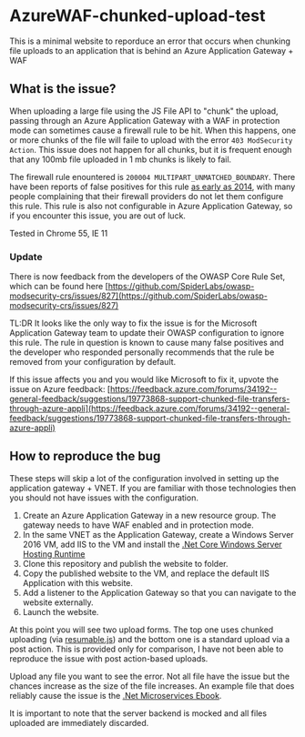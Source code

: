 # AzureWAF-chunked-upload-test

This is a minimal website to reporduce an error that occurs when chunking file uploads to an application that is behind an Azure Application Gateway + WAF

## What is the issue?

When uploading a large file using the JS File API to "chunk" the upload, passing through an Azure Application Gateway with a WAF in protection mode can sometimes cause a firewall rule to be hit. When this happens, one or more chunks of the file will faile to upload with the error `403 ModSecurity Action`. This issue does not happen for all chunks, but it is frequent enough that any 100mb file uploaded in 1 mb chunks is likely to fail.

The firewall rule enountered is `200004 MULTIPART_UNMATCHED_BOUNDARY`. There have been reports of false positives for this rule [as early as 2014](https://github.com/SpiderLabs/ModSecurity/issues/652), with many people complaining that their firewall providers do not let them configure this rule.  This rule is also not configurable in Azure Application Gateway, so if you encounter this issue, you are out of luck.

Tested in Chrome 55, IE 11

### **Update**

There is now feedback from the developers of the OWASP Core Rule Set, which can be found here [https://github.com/SpiderLabs/owasp-modsecurity-crs/issues/827](https://github.com/SpiderLabs/owasp-modsecurity-crs/issues/827)

TL:DR It looks like the only way to fix the issue is for the Microsoft Application Gateway team to update their OWASP configuration to ignore this rule. The rule in question is known to cause many false positives and the developer who responded personally recommends that the rule be removed from your configuration by default.

If this issue affects you and you would like Microsoft to fix it, upvote the issue on Azure feedback: [https://feedback.azure.com/forums/34192--general-feedback/suggestions/19773868-support-chunked-file-transfers-through-azure-appli](https://feedback.azure.com/forums/34192--general-feedback/suggestions/19773868-support-chunked-file-transfers-through-azure-appli)


## How to reproduce the bug

These steps will skip a lot of the configuration involved in setting up the application gateway + VNET. If you are familiar with those technologies then you should not have issues with the configuration.

1. Create an Azure Application Gateway in a new resource group. The gateway needs to have WAF enabled and in protection mode.
1. In the same VNET as the Application Gateway, create a Windows Server 2016 VM, add IIS to the VM and install the [.Net Core Windows Server Hosting Runtime](https://www.microsoft.com/net/download/core#/runtime)
1. Clone this repository and publish the website to folder.
1. Copy the published website to the VM, and replace the default IIS Application with this website.
1. Add a listener to the Application Gateway so that you can navigate to the website externally.
1. Launch the website.

At this point you will see two upload forms. The top one uses chunked uploading (via [resumable.js](http://www.resumablejs.com/)) and the bottom one is a standard upload via a post action. This is provided only for comparison, I have not been able to reproduce the issue with post action-based uploads.

Upload any file you want to see the error. Not all file have the issue but the chances increase as the size of the file increases. An example file that does reliably cause the issue is the [.Net Microservices Ebook](http://aka.ms/MicroservicesEbook).

It is important to note that the server backend is mocked and all files uploaded are immediately discarded.
